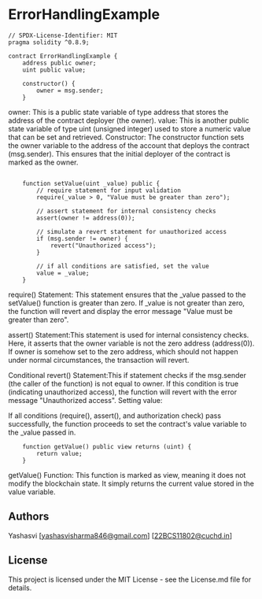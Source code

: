# ErrorHandlingExample
```solidity
// SPDX-License-Identifier: MIT
pragma solidity ^0.8.9;

contract ErrorHandlingExample {
    address public owner;
    uint public value;

    constructor() {
        owner = msg.sender;
    }

```
owner: This is a public state variable of type address that stores the address of the contract deployer (the owner).
value: This is another public state variable of type uint (unsigned integer) used to store a numeric value that can be set and retrieved.
Constructor: The constructor function sets the owner variable to the address of the account that deploys the contract (msg.sender). This ensures that the initial deployer of the contract is marked as the owner.

```solidity

    function setValue(uint _value) public {
        // require statement for input validation
        require(_value > 0, "Value must be greater than zero");

        // assert statement for internal consistency checks
        assert(owner != address(0));

        // simulate a revert statement for unauthorized access
        if (msg.sender != owner) {
            revert("Unauthorized access");
        }

        // if all conditions are satisfied, set the value
        value = _value;
    }
```
require() Statement: This statement ensures that the _value passed to the setValue() function is greater than zero. If _value is not greater than zero, the function will revert and display the error message "Value must be greater than zero".

assert() Statement:This statement is used for internal consistency checks. Here, it asserts that the owner variable is not the zero address (address(0)). If owner is somehow set to the zero address, which should not happen under normal circumstances, the transaction will revert.

Conditional revert() Statement:This if statement checks if the msg.sender (the caller of the function) is not equal to owner. If this condition is true (indicating unauthorized access), the function will revert with the error message "Unauthorized access".
Setting value:

If all conditions (require(), assert(), and authorization check) pass successfully, the function proceeds to set the contract's value variable to the _value passed in.

```solidity
    function getValue() public view returns (uint) {
        return value;
    }
```
getValue() Function: This function is marked as view, meaning it does not modify the blockchain state. It simply returns the current value stored in the value variable.

## Authors

Yashasvi
[yashasvisharma846@gmail.com]
[22BCS11802@cuchd.in]

## License

This project is licensed under the MIT License - see the License.md file for details.

